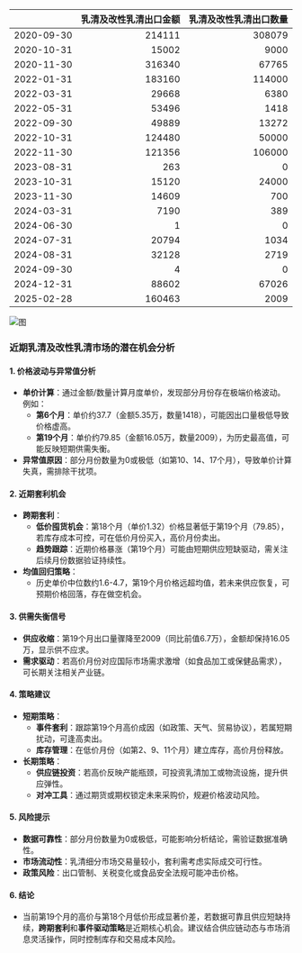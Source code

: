 |            |   乳清及改性乳清出口金额 |   乳清及改性乳清出口数量 |
|:-----------|-------------------------:|-------------------------:|
| 2020-09-30 |                   214111 |                   308079 |
| 2020-10-31 |                    15002 |                     9000 |
| 2020-11-30 |                   316340 |                    67765 |
| 2022-01-31 |                   183160 |                   114000 |
| 2022-03-31 |                    29668 |                     6380 |
| 2022-05-31 |                    53496 |                     1418 |
| 2022-09-30 |                    49889 |                    13272 |
| 2022-10-31 |                   124480 |                    50000 |
| 2022-11-30 |                   121356 |                   106000 |
| 2023-08-31 |                      263 |                        0 |
| 2023-10-31 |                    15120 |                    24000 |
| 2023-11-30 |                    14609 |                      700 |
| 2024-03-31 |                     7190 |                      389 |
| 2024-06-30 |                        1 |                        0 |
| 2024-07-31 |                    20794 |                     1034 |
| 2024-08-31 |                    32128 |                     2719 |
| 2024-09-30 |                        4 |                        0 |
| 2024-12-31 |                    88602 |                    67026 |
| 2025-02-28 |                   160463 |                     2009 |

![图](%s_plot.png)



### 近期乳清及改性乳清市场的潜在机会分析

#### 1. **价格波动与异常值分析**
   - **单价计算**：通过金额/数量计算月度单价，发现部分月份存在极端价格波动。例如：
     - **第6个月**：单价约37.7（金额5.35万，数量1418），可能因出口量极低导致价格虚高。
     - **第19个月**：单价约79.85（金额16.05万，数量2009），为历史最高值，可能反映短期供需失衡。
   - **异常值原因**：部分月份数量为0或极低（如第10、14、17个月），导致单价计算失真，需排除干扰项。

#### 2. **近期套利机会**
   - **跨期套利**：
     - **低价囤货机会**：第18个月（单价1.32）价格显著低于第19个月（79.85），若库存成本可控，可在低价月份买入，高价月份卖出。
     - **趋势跟踪**：近期价格暴涨（第19个月）可能由短期供应短缺驱动，需关注后续月份数据验证持续性。
   - **均值回归策略**：
     - 历史单价中位数约1.6-4.7，第19个月价格远超均值，若未来供应恢复，可预期价格回落，存在做空机会。

#### 3. **供需失衡信号**
   - **供应收缩**：第19个月出口量骤降至2009（同比前值6.7万），金额却保持16.05万，显示供不应求。
   - **需求驱动**：若高价月份对应国际市场需求激增（如食品加工或保健品需求），可长期关注相关产业链。

#### 4. **策略建议**
   - **短期策略**：
     - **事件套利**：跟踪第19个月高价成因（如政策、天气、贸易协议），若属短期扰动，可逢高卖出。
     - **库存管理**：在低价月份（如第2、9、11个月）建立库存，高价月份释放。
   - **长期策略**：
     - **供应链投资**：若高价反映产能瓶颈，可投资乳清加工或物流设施，提升供应弹性。
     - **对冲工具**：通过期货或期权锁定未来采购价，规避价格波动风险。

#### 5. **风险提示**
   - **数据可靠性**：部分月份数量为0或极低，可能影响分析结论，需验证数据准确性。
   - **市场流动性**：乳清细分市场交易量较小，套利需考虑实际成交可行性。
   - **政策风险**：出口管制、关税变化或食品安全法规可能冲击价格。

#### 6. **结论**
   - 当前第19个月的高价与第18个月低价形成显著价差，若数据可靠且供应短缺持续，**跨期套利**和**事件驱动策略**是近期核心机会。建议结合供应链动态与市场消息灵活操作，同时控制库存和交易成本风险。